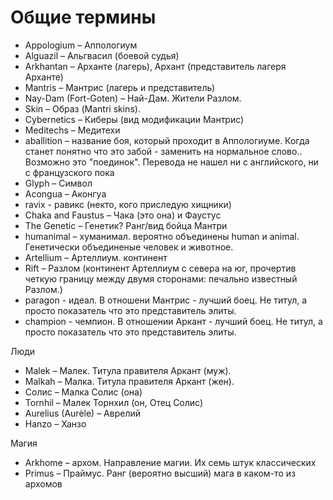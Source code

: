 # Общие термины

* Appologium – Аппологиум
* Alguazil – Альгвасил (боевой судья)
* Arkhantan – Арханте (лагерь), Архант (представитель лагеря Арханте)
* Mantris – Мантрис (лагерь и представитель)
* Nay-Dam (Fort-Goten) – Най-Дам. Жители Разлом.
* Skin – Образ (Mantri skins).&#x20;
* Cybernetics – Киберы (вид модификации Мантрис)
* Meditechs – Медитехи
* aballition – название боя, который проходит в Аппологиуме. Когда станет понятно что это забой - заменить на нормальное слово.. Возможно это "поединок". Перевода не нашел ни с английского, ни с французского пока
* Glyph – Символ
* Acongua – Аконгуа
* ravix - равикс (некто, кого приследую хищники)
* Chaka and Faustus – Чака (это она) и Фаустус
* The Genetic – Генетик? Ранг/вид бойца Мантри
* humanimal – хуманимал. вероятно объединены human и animal. Генетически объединеные человек и животное.
* Artellium – Артеллиум. континент
* Rift – Разлом (континент Артеллиум с севера на юг, прочертив четкую границу между двумя сторонами: печально известный Разлом.)
* paragon - идеал. В отношени Мантрис - лучший боец. Не титул, а просто показатель что это представитель элиты.
* champion - чемпион. В отношении Аркант - лучший боец. Не титул, а просто показатель что это представитель элиты.

Люди

* Malek – Малек. Титула правителя Аркант (муж).
* Malkah – Малка. Титула правителя Аркант (жен).
* Солис – Малка Солис (она)
* Tornhil – Малек Торнхил (он, Отец Солис)&#x20;
* Aurelius (Aurèle) – Аврелий
* Hanzo – Ханзо

Магия

* Arkhome – архом. Направление магии. Их семь штук классических
* Primus  – Праймус. Ранг (вероятно высший) мага в каком-то из архомов





